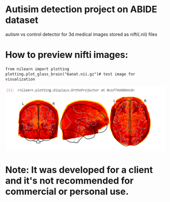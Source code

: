 # Autisim detection project on ABIDE dataset
autism vs control detector for 3d medical images stored as nifti(.nii) files

# How to preview nifti images:
```
from nilearn import plotting
plotting.plot_glass_brain("6anat.nii.gz")# test image for visualization
```
![](image.PNG)

# Note: It was developed for a client and it's not recommended for commercial or personal use.
